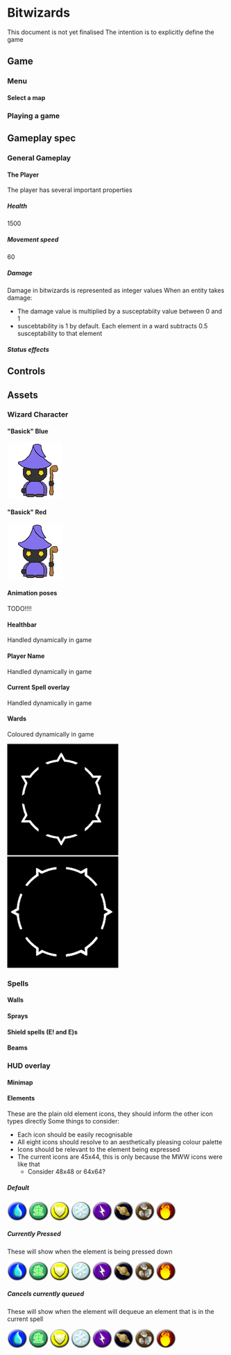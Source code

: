 # Bitwizards

This document is not yet finalised
The intention is to explicitly define the game

## Game
### Menu
#### Select a map
### Playing a game

## Gameplay spec
### General Gameplay
#### The Player
The player has several important properties
##### Health
1500
##### Movement speed
60
##### Damage
Damage in bitwizards is represented as integer values
When an entity takes damage:
- The damage value is multiplied by a susceptabiity value between 0 and 1
- suscebtability is 1 by default. Each element in a ward subtracts 0.5 susceptability to that element
##### Status effects
## Controls

## Assets
### Wizard Character
#### "Basick" Blue
![Basick 1](/resources/images/wizards/basick_blue.png)
#### "Basick" Red
![Basick 2](/resources/images/wizards/basick_red.png)
#### Animation poses
TODO!!!!
#### Healthbar
Handled dynamically in game
#### Player Name
Handled dynamically in game
#### Current Spell overlay
Handled dynamically in game
#### Wards
Coloured dynamically in game

![inner part of the ward](/resources/images/wards/inner_alpha.png)
![outer part of the ward](/resources/images/wards/outer_alpha.png)
### Spells
#### Walls
#### Sprays
#### Shield spells (E! and E)s
#### Beams
### HUD overlay
#### Minimap
#### Elements
These are the plain old element icons, they should inform the other icon types directly
Some things to consider:
- Each icon should be easily recognisable
- All eight icons should resolve to an aesthetically pleasing colour palette
- Icons should be relevant to the element being expressed
- The current icons are 45x44, this is only because the MWW icons were like that
  - Consider 48x48 or 64x64?

##### Default
![water](/resources/images/elements/water.png)
![life](/resources/images/elements/life.png)
![shield](/resources/images/elements/shield.png)
![cold](/resources/images/elements/cold.png)
![lightning](/resources/images/elements/lightning.png)
![death](/resources/images/elements/death.png)
![earth](/resources/images/elements/earth.png)
![fire](/resources/images/elements/fire.png)

##### Currently Pressed
These will show when the element is being pressed down

![water](/resources/images/elements/pressed/water.png)
![life](/resources/images/elements/pressed/life.png)
![shield](/resources/images/elements/pressed/shield.png)
![cold](/resources/images/elements/pressed/cold.png)
![lightning](/resources/images/elements/pressed/lightning.png)
![death](/resources/images/elements/pressed/death.png)
![earth](/resources/images/elements/pressed/earth.png)
![fire](/resources/images/elements/pressed/fire.png)

##### Cancels currently queued
These will show when the element will dequeue an element that is in the current spell

![water](/resources/images/elements/cancelling/water.png)
![life](/resources/images/elements/cancelling/life.png)
![shield](/resources/images/elements/cancelling/shield.png)
![cold](/resources/images/elements/cancelling/cold.png)
![lightning](/resources/images/elements/cancelling/lightning.png)
![death](/resources/images/elements/cancelling/death.png)
![earth](/resources/images/elements/cancelling/earth.png)
![fire](/resources/images/elements/cancelling/fire.png)